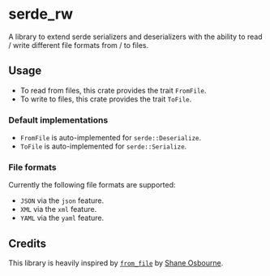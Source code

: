 # serde_rw
A library to extend serde serializers and deserializers with the ability to read / write different file formats from / to files.

## Usage
- To read from files, this crate provides the trait `FromFile`.
- To write to files, this crate provides the trait `ToFile`.

### Default implementations
- `FromFile` is auto-implemented for `serde::Deserialize`.
- `ToFile` is auto-implemented for `serde::Serialize`.

### File formats
Currently the following file formats are supported:

- `JSON` via the `json` feature.
- `XML` via the `xml` feature.
- `YAML` via the `yaml` feature.

## Credits
This library is heavily inspired by [`from_file`](https://github.com/shakyShane/from_file) by [Shane Osbourne](https://github.com/shakyShane).
